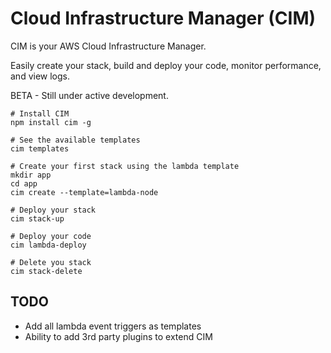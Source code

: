 # Cloud Infrastructure Manager (CIM)
CIM is your AWS Cloud Infrastructure Manager.  

Easily create your stack, build and deploy your code, monitor performance, and view logs.

BETA - Still under active development.

```
# Install CIM
npm install cim -g

# See the available templates
cim templates

# Create your first stack using the lambda template
mkdir app
cd app
cim create --template=lambda-node

# Deploy your stack
cim stack-up

# Deploy your code
cim lambda-deploy

# Delete you stack
cim stack-delete
```

## TODO
- Add all lambda event triggers as templates
- Ability to add 3rd party plugins to extend CIM
